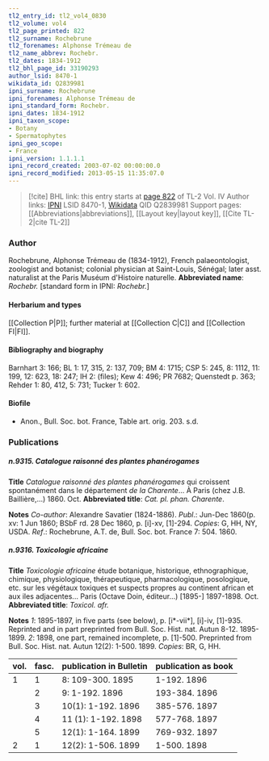 ```yaml
---
tl2_entry_id: tl2_vol4_0830
tl2_volume: vol4
tl2_page_printed: 822
tl2_surname: Rochebrune
tl2_forenames: Alphonse Trémeau de
tl2_name_abbrev: Rochebr.
tl2_dates: 1834-1912
tl2_bhl_page_id: 33190293
author_lsid: 8470-1
wikidata_id: Q2839981
ipni_surname: Rochebrune
ipni_forenames: Alphonse Trémeau de
ipni_standard_form: Rochebr.
ipni_dates: 1834-1912
ipni_taxon_scope: 
- Botany
- Spermatophytes
ipni_geo_scope: 
- France
ipni_version: 1.1.1.1
ipni_record_created: 2003-07-02 00:00:00.0
ipni_record_modified: 2013-05-15 11:35:07.0
---
```


> [!cite] BHL link: this entry starts at [page 822](https://www.biodiversitylibrary.org/page/33190293) of TL-2 Vol. IV
> Author links: [IPNI](https://www.ipni.org/a/8470-1) LSID 8470-1, [Wikidata](https://www.wikidata.org/wiki/Q2839981) QID Q2839981
> Support pages: [[Abbreviations|abbreviations]], [[Layout key|layout key]], [[Cite TL-2|cite TL-2]]

### Author

Rochebrune, Alphonse Trémeau de (1834-1912), French palaeontologist, zoologist and botanist; colonial physician at Saint-Louis, Sénégal; later asst. naturalist at the Paris Muséum d'Histoire naturelle. 
**Abbreviated name**: *Rochebr.* \[standard form in IPNI: *Rochebr.*\]

#### Herbarium and types

[[Collection P|P]]; further material at [[Collection C|C]] and [[Collection FI|FI]].

#### Bibliography and biography

Barnhart 3: 166; BL 1: 17, 315, 2: 137, 709; BM 4: 1715; CSP 5: 245, 8: 1112, 11: 199, 12: 623, 18: 247; IH 2: (files); Kew 4: 496; PR 7682; Quenstedt p. 363; Rehder 1: 80, 412, 5: 731; Tucker 1: 602.

#### Biofile

- Anon., Bull. Soc. bot. France, Table art. orig. 203. s.d.

### Publications

##### n.9315. Catalogue raisonné des plantes phanérogames

**Title**
*Catalogue raisonné des plantes phanérogames* qui croissent spontanément dans le département *de la Charente*... À Paris (chez J.B. Baillière,...) 1860. Oct.
**Abbreviated title**: *Cat. pl. phan. Charente*.

**Notes**
*Co-author*: Alexandre Savatier (1824-1886).
*Publ*.: Jun-Dec 1860(p. xv: 1 Jun 1860; BSbF rd. 28 Dec 1860, p. \[i\]-xv, \[1\]-294. *Copies*: G, HH, NY, USDA.
*Ref*.: Rochebrune, A.T. de, Bull. Soc. bot. France 7: 504. 1860.

##### n.9316. Toxicologie africaine

**Title**
*Toxicologie africaine* étude botanique, historique, ethnographique, chimique, physiologique, thérapeutique, pharmacologique, posologique, etc. sur les végétaux toxiques et suspects propres au continent african et aux iles adjacentes... Paris (Octave Doin, éditeur...) \[1895-\] 1897-1898. Oct.
**Abbreviated title**: *Toxicol. afr.*

**Notes**
*1*: 1895-1897, in five parts (see below), p. \[i\*-vii\*\], \[i\]-iv, \[1\]-935. Reprinted and in part preprinted from Bull. Soc. Hist. nat. Autun 8-12. 1895-1899.
*2*: 1898, one part, remained incomplete, p. \[1\]-500. Preprinted from Bull. Soc. Hist. nat. Autun 12(2): 1-500. 1899.
*Copies*: BR, G, HH.

|vol.	|fasc.	|publication in Bulletin	|publication as book|
|---	|---	|---	|---	|
|1	|1	|8: 109-300. 1895	|1-192. 1896
|	|2	|9: 1-192. 1896	|193-384. 1896
|	|3	|10(1): 1-192. 1896	|385-576. 1897
|	|4	|11 (1): 1-192. 1898	|577-768. 1897
|	|5	|12(1): 1-164. 1899	|769-932. 1897
|2	|1	|12(2): 1-506. 1899	|1-500. 1898

